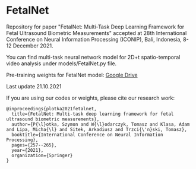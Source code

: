 # FetalNet
Repository for paper "FetalNet: Multi-Task Deep Learning Framework for Fetal Ultrasound Biometric Measurements"
accepted at 28th International Conference on Neural Information Processing (ICONIP),
Bali, Indonesia, 8-12 December 2021. 

You can find multi-task neural network model for 2D+t spatio-temporal video analysis
under models/FetalNet.py file.

Pre-training weights for FetalNet model: 
[Google Drive](https://drive.google.com/file/d/1lTmOmiiLMtELhd0HKjVsg_MoWEZ3oovN/view?usp=sharing)

Last update 21.10.2021


If you are using our codes or weights, please cite our research work:

```
@inproceedings{plotka2021fetalnet,
  title={FetalNet: Multi-task deep learning framework for fetal ultrasound biometric measurements},
  author={P{\l}otka, Szymon and W{\l}odarczyk, Tomasz and Klasa, Adam and Lipa, Micha{\l} and Sitek, Arkadiusz and Trzci{\'n}ski, Tomasz},
  booktitle={International Conference on Neural Information Processing},
  pages={257--265},
  year={2021},
  organization={Springer}
}
```
